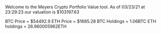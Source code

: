 Welcome to the Meyers Crypto Portfolio Value tool. 
As of 03/23/21 at 23:29:23 our valuation is $103197.63 

BTC Price = $54492.9
 ETH Price = $1685.28
BTC Holdings = 1.06BTC
 ETH holdings = 26.960005962ETH 
